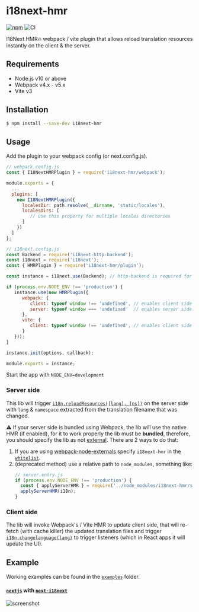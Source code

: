 # i18next-hmr

[![npm](https://img.shields.io/npm/v/i18next-hmr.svg)](https://www.npmjs.com/package/i18next-hmr)
![CI](https://github.com/felixmosh/i18next-hmr/workflows/CI/badge.svg)

I18Next HMR🔥 webpack / vite plugin that allows reload translation resources instantly on the client &amp; the server.

## Requirements

- Node.js v10 or above
- Webpack v4.x - v5.x
- Vite v3


## Installation

```sh
$ npm install --save-dev i18next-hmr
```

## Usage

Add the plugin to your webpack config (or next.config.js).

<!-- prettier-ignore-start -->

```js
// webpack.config.js
const { I18NextHMRPlugin } = require('i18next-hmr/webpack');

module.exports = {
  ...
  plugins: [
    new I18NextHMRPlugin({
      localesDir: path.resolve(__dirname, 'static/locales'), 
      localesDirs: [
         // use this property for multiple locales directories   
      ]
    })
  ]
};
```

<!-- prettier-ignore-start -->

```js
// i18next.config.js
const Backend = require('i18next-http-backend');
const i18next = require('i18next');
const { HMRPlugin } = require('i18next-hmr/plugin');

const instance = i18next.use(Backend); // http-backend is required for client side reloading

if (process.env.NODE_ENV !== 'production') {
   instance.use(new HMRPlugin({
      webpack: {
         client: typeof window !== 'undefined', // enables client side HMR in webpack
         server: typeof window === 'undefined'  // enables server side HMR in webpack
      },
      vite: {
         client: typeof window !== 'undefined', // enables client side HMR in Vite
      }
   }));
}

instance.init(options, callback);

module.exports = instance;
```




Start the app with `NODE_ENV=development`

### Server side

This lib will trigger [`i18n.reloadResources([lang], [ns])`](https://www.i18next.com/overview/api#reloadresources) on the server side with `lang` & `namespace` extracted from the translation filename that was changed.

⚠️ If your server side is bundled using Webpack, the lib will use the native HMR (if enabled), for it to work properly the lib must be **bundled**, therefore, you should specify the lib as not [external](https://webpack.js.org/configuration/externals/).
There are 2 ways to do that:

1. If you are using [webpack-node-externals](https://github.com/liady/webpack-node-externals) specify `i18next-hmr` in the [`whitelist`](https://github.com/liady/webpack-node-externals#optionswhitelist-).
2. (deprecated method) use a relative path to `node_modules`, something like:
   ```js
   // server.entry.js
   if (process.env.NODE_ENV !== 'production') {
     const { applyServerHMR } = require('../node_modules/i18next-hmr/server');
     applyServerHMR(i18n);
   }
   ```

### Client side

The lib will invoke Webpack's / Vite HMR to update client side, that will re-fetch (with cache killer) the updated translation files and trigger [`i18n.changelanguage(lang)`](https://www.i18next.com/overview/api#changelanguage) to trigger listeners (which in React apps it will update the UI).

## Example

Working examples can be found in the [`examples`](https://github.com/felixmosh/i18next-hmr/tree/master/examples) folder.

#### [`nextjs`](https://github.com/zeit/next.js) with [`next-i18next`](https://github.com/isaachinman/next-i18next)

![screenshot](https://user-images.githubusercontent.com/9304194/71188474-b1f97100-2289-11ea-9363-257f8a2124b1.gif)

